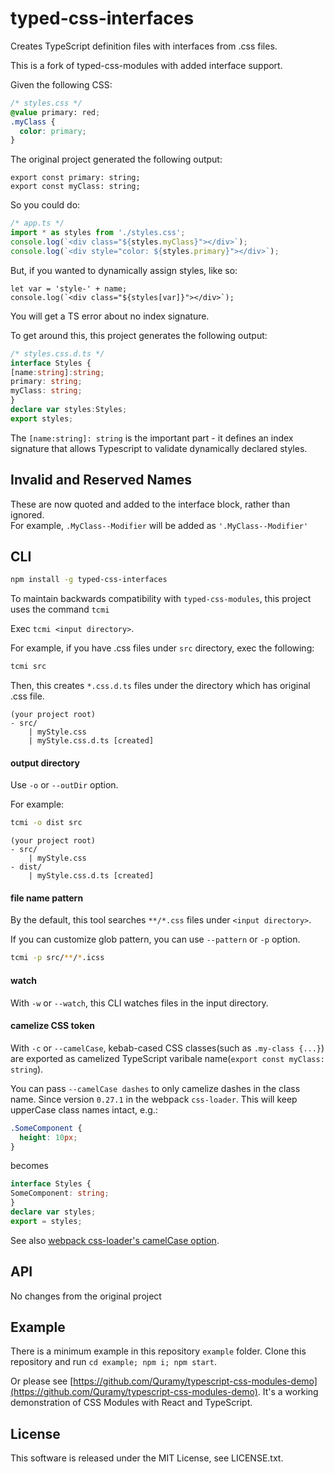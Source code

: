 # typed-css-interfaces

Creates TypeScript definition files with interfaces from  .css files.

This is a fork of typed-css-modules with added interface support.

Given the following CSS:
```css
/* styles.css */
@value primary: red;
.myClass {
  color: primary;
}
```
The original project generated the following output:
```
export const primary: string;
export const myClass: string;
```

So you could do:
```ts
/* app.ts */
import * as styles from './styles.css';
console.log(`<div class="${styles.myClass}"></div>`);
console.log(`<div style="color: ${styles.primary}"></div>`);
```

But, if you wanted to dynamically assign styles, like so:
```
let var = 'style-' + name;
console.log(`<div class="${styles[var]}"></div>`);
```
You will get a TS error about no index signature.

To get around this, this project generates the following output:

```ts
/* styles.css.d.ts */
interface Styles {
[name:string]:string;
primary: string;
myClass: string;
}
declare var styles:Styles;
export styles;
```

The `[name:string]: string` is the important part - it defines an index signature that allows Typescript to validate dynamically declared styles.

## Invalid and Reserved Names
These are now quoted and added to the interface block, rather than ignored.  
For example, `.MyClass--Modifier` will be added as `'.MyClass--Modifier'`  

## CLI

```sh
npm install -g typed-css-interfaces
```

To maintain backwards compatibility with `typed-css-modules`, this project uses the command `tcmi`

Exec `tcmi <input directory>`.

For example, if you have .css files under `src` directory, exec the following:

```sh
tcmi src
```

Then, this creates `*.css.d.ts` files under the directory which has original .css file.

```text
(your project root)
- src/
    | myStyle.css
    | myStyle.css.d.ts [created]
```

#### output directory
Use `-o` or `--outDir` option.

For example:

```sh
tcmi -o dist src
```

```text
(your project root)
- src/
    | myStyle.css
- dist/
    | myStyle.css.d.ts [created]
```

#### file name pattern

By the default, this tool searches `**/*.css` files under `<input directory>`.

If you can customize glob pattern, you can use `--pattern` or `-p` option.

```sh
tcmi -p src/**/*.icss
```

#### watch
With `-w` or `--watch`, this CLI watches files in the input directory.

#### camelize CSS token
With `-c` or `--camelCase`, kebab-cased CSS classes(such as `.my-class {...}`) are exported as camelized TypeScript varibale name(`export const myClass: string`).


You can pass `--camelCase dashes` to only camelize dashes in the class name. Since version `0.27.1` in the
webpack `css-loader`. This will keep upperCase class names intact, e.g.:

```css
.SomeComponent {
  height: 10px;
}
```

becomes

```typescript
interface Styles {
SomeComponent: string;
}
declare var styles;
export = styles;
```

See also [webpack css-loader's camelCase option](https://github.com/webpack/css-loader#camelcase).

## API
No changes from the original project

## Example
There is a minimum example in this repository `example` folder. Clone this repository and run `cd example; npm i; npm start`.

Or please see [https://github.com/Quramy/typescript-css-modules-demo](https://github.com/Quramy/typescript-css-modules-demo). It's a working demonstration of CSS Modules with React and TypeScript.

## License
This software is released under the MIT License, see LICENSE.txt.
